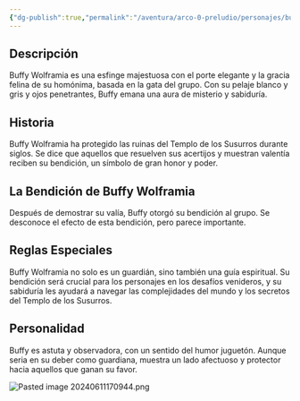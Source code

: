 ```yaml
---
{"dg-publish":true,"permalink":"/aventura/arco-0-preludio/personajes/buffy-wolframia/","dgPassFrontmatter":true,"noteIcon":""}
---
```


## Descripción
Buffy Wolframia es una esfinge majestuosa con el porte elegante y la gracia felina de su homónima, basada en la gata del grupo. Con su pelaje blanco y gris y ojos penetrantes, Buffy emana una aura de misterio y sabiduría.

## Historia
Buffy Wolframia ha protegido las ruinas del Templo de los Susurros durante siglos. Se dice que aquellos que resuelven sus acertijos y muestran valentía reciben su bendición, un símbolo de gran honor y poder.

## La Bendición de Buffy Wolframia
Después de demostrar su valía, Buffy otorgó su bendición al grupo. Se desconoce el efecto de esta bendición, pero parece importante.

## Reglas Especiales 
Buffy Wolframia no solo es un guardián, sino también una guía espiritual. Su bendición será crucial para los personajes en los desafíos venideros, y su sabiduría les ayudará a navegar las complejidades del mundo y los secretos del Templo de los Susurros.

## Personalidad
Buffy es astuta y observadora, con un sentido del humor juguetón. Aunque seria en su deber como guardiana, muestra un lado afectuoso y protector hacia aquellos que ganan su favor.

![Pasted image 20240611170944.png](/img/user/imagenes/Pasted%20image%2020240611170944.png)